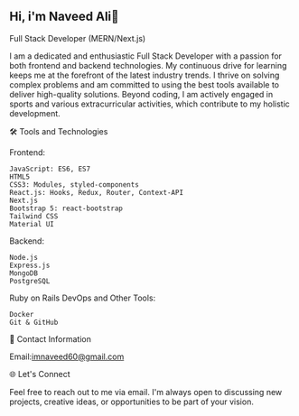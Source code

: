 ## Hi, i'm Naveed Ali👋
Full Stack Developer (MERN/Next.js)

I am a dedicated and enthusiastic Full Stack Developer with a passion for both frontend and backend technologies. My continuous drive for learning keeps me at the forefront of the latest industry trends. I thrive on solving complex problems and am committed to using the best tools available to deliver high-quality solutions. Beyond coding, I am actively engaged in sports and various extracurricular activities, which contribute to my holistic development.

🛠️ Tools and Technologies

Frontend:

    JavaScript: ES6, ES7
    HTML5
    CSS3: Modules, styled-components
    React.js: Hooks, Redux, Router, Context-API
    Next.js
    Bootstrap 5: react-bootstrap
    Tailwind CSS
    Material UI

Backend:

    Node.js
    Express.js
    MongoDB
    PostgreSQL
   Ruby on Rails
DevOps and Other Tools:

    Docker
    Git & GitHub
     

📧 Contact Information

Email:imnaveed60@gmail.com

🌐 Let's Connect

Feel free to reach out to me via email. I'm always open to discussing new projects, creative ideas, or opportunities to be part of your vision.
